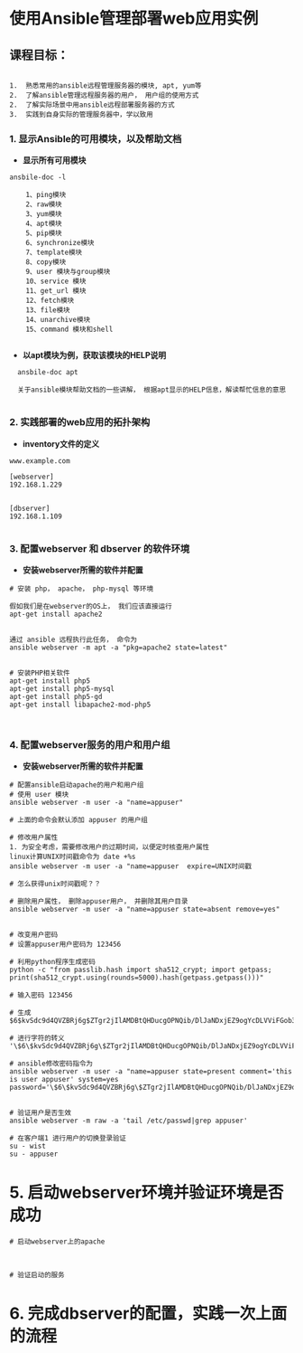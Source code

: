 使用Ansible管理部署web应用实例
========================


## 课程目标：

```

1.  熟悉常用的ansible远程管理服务器的模块, apt, yum等
2.  了解ansible管理远程服务器的用户， 用户组的使用方式
2.  了解实际场景中用ansible远程部署服务器的方式
3.  实践到自身实际的管理服务器中，学以致用

```

### 1. 显示Ansible的可用模块，以及帮助文档

- **显示所有可用模块**

```
ansbile-doc -l
  
    1、ping模块 
    2、raw模块 
    3、yum模块 
    4、apt模块 
    5、pip模块 
    6、synchronize模块 
    7、template模块 
    8、copy模块 
    9、user 模块与group模块 
    10、service 模块 
    11、get_url 模块 
    12、fetch模块 
    13、file模块 
    14、unarchive模块 
    15、command 模块和shell
  
```


- **以apt模块为例，获取该模块的HELP说明**

```
  ansbile-doc apt
  
  关于ansible模块帮助文档的一些讲解， 根据apt显示的HELP信息，解读帮忙信息的意思
  
```




### 2. 实践部署的web应用的拓扑架构

- **inventory文件的定义**

```
www.example.com
 
[webserver]
192.168.1.229 

 
[dbserver]
192.168.1.109
  
```





### 3. 配置webserver 和 dbserver 的软件环境

- **安装webserver所需的软件并配置**

```
# 安装 php， apache， php-mysql 等环境

假如我们是在webserver的OS上， 我们应该直接运行 
apt-get install apache2


通过 ansible 远程执行此任务， 命令为
ansible webserver -m apt -a "pkg=apache2 state=latest"


# 安装PHP相关软件
apt-get install php5   
apt-get install php5-mysql    
apt-get install php5-gd    
apt-get install libapache2-mod-php5  



```


### 4. 配置webserver服务的用户和用户组

- **安装webserver所需的软件并配置**

```
# 配置ansible启动apache的用户和用户组
# 使用 user 模块
ansible webserver -m user -a "name=appuser"

# 上面的命令会默认添加 appuser 的用户组

# 修改用户属性
1. 为安全考虑，需要修改用户的过期时间，以便定时核查用户属性
linux计算UNIX时间戳命令为 date +%s
ansible webserver -m user -a "name=appuser  expire=UNIX时间戳

# 怎么获得unix时间戳呢？？

# 删除用户属性， 删除appuser用户， 并删除其用户目录
ansible webserver -m user -a "name=appuser state=absent remove=yes"


# 改变用户密码
# 设置appuser用户密码为 123456

# 利用python程序生成密码
python -c "from passlib.hash import sha512_crypt; import getpass; print(sha512_crypt.using(rounds=5000).hash(getpass.getpass()))"

# 输入密码 123456

# 生成 
$6$kvSdc9d4QVZBRj6g$ZTgr2jIlAMDBtQHDucgOPNQib/DlJaNDxjEZ9ogYcDLVViFGob3gmOkIPitiCa1zzud6fts4m1Rj42MQ07BJ3.

# 进行字符的转义
'\$6\$kvSdc9d4QVZBRj6g\$ZTgr2jIlAMDBtQHDucgOPNQib/DlJaNDxjEZ9ogYcDLVViFGob3gmOkIPitiCa1zzud6fts4m1Rj42MQ07BJ3.'

# ansible修改密码指令为 
ansible webserver -m user -a "name=appuser state=present comment='this is user appuser' system=yes password='\$6\$kvSdc9d4QVZBRj6g\$ZTgr2jIlAMDBtQHDucgOPNQib/DlJaNDxjEZ9ogYcDLVViFGob3gmOkIPitiCa1zzud6fts4m1Rj42MQ07BJ3.'"


# 验证用户是否生效
ansible webserver -m raw -a 'tail /etc/passwd|grep appuser'

# 在客户端1 进行用户的切换登录验证
su - wist
su - appuser

```



# 5. 启动webserver环境并验证环境是否成功

```
# 启动webserver上的apache



# 验证启动的服务

```




# 6. 完成dbserver的配置，实践一次上面的流程



















